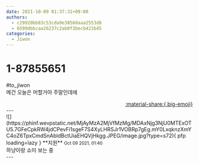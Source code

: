 ```yaml
---
date: 2021-10-09 01:37:31+09:00
authors:
  - c29920bb83c53cda9e38568aaa2553d8
  - 6599dbbcaa26237c2ab0f3becb421b45
categories:
  - Jiwon
---
```


# 1-87855651

<div class="post-container" markdown="1">
<div class="content-container md-sidebar__scrollwrap" markdown="1">

\#to_jiwon <br>메건 오늘은 머할거아 주말인데에

</div>
</div>

<div style="text-align: right;" markdown="1">
<a href="https://weverse.io/fromis9/fanpost/1-87855651" style="text-align: right;">:material-share:{.big-emoji}</a>
</div>
---

<div class="comments-container md-sidebar__scrollwrap" markdown="1">
<div class="comment" markdown="1">
<div class='id-container' markdown="1">
![](https://phinf.wevpstatic.net/MjAyMzA2MjVfMzMg/MDAxNjg3NjU0MTExOTU5.7GFeCpkRW4jdCPevFi1sgeF7S4XyLHRSJr1VOBRp7gEg.mY0LxqknzXmYC4oZ6TpxCmdSnAbldBctUiaEHQVjHkgg.JPEG/image.jpg?type=s72){ pfp loading=lazy }
**<span class="artist">지원</span>** <small>Oct 09 2021, 01:40</small><br>
</div>
<div class='comment-body' markdown="1">
하냥이랑 쇼미 보는 중
</div>
</div>
</div>
---

